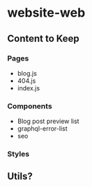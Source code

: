 # website-web

## Content to Keep

### Pages

- blog.js
- 404.js
- index.js

### Components
- Blog post preview list
- graphql-error-list
- seo

### Styles

## Utils?
